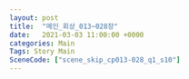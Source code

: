 ```yaml
---
layout: post
title:  "메인_회상_013~028장"
date:   2021-03-03 11:00:00 +0000
categories: Main
Tags: Story Main
SceneCode: ["scene_skip_cp013-028_q1_s10"]
---
```

